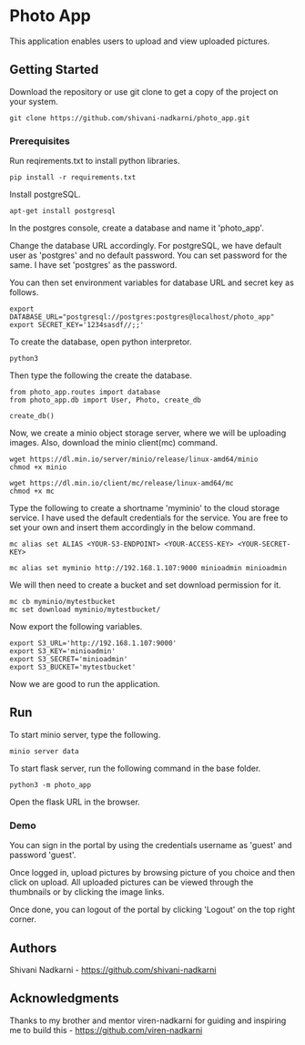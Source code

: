 # Photo App

This application enables users to upload and view uploaded pictures.

## Getting Started

Download the repository or use git clone to get a copy of the project on your system.
```
git clone https://github.com/shivani-nadkarni/photo_app.git
```
### Prerequisites

Run reqirements.txt to install python libraries.
```
pip install -r requirements.txt
```
Install postgreSQL.
```
apt-get install postgresql
```
In the postgres console, create a database and name it 'photo_app'.

Change the database URL accordingly. For postgreSQL, we have default user as 'postgres' and no default password. You can set password for the same. I have set 'postgres' as the password. 

You can then set environment variables for database URL and secret key as follows.
```
export DATABASE_URL="postgresql://postgres:postgres@localhost/photo_app"
export SECRET_KEY='1234sasdf//;;'
``` 
To create the database, open python interpretor.
```
python3
```
Then type the following the create the database.
```
from photo_app.routes import database
from photo_app.db import User, Photo, create_db

create_db()
```
Now, we create a minio object storage server, where we will be uploading images. Also, download the minio client(mc) command.
```
wget https://dl.min.io/server/minio/release/linux-amd64/minio
chmod +x minio

wget https://dl.min.io/client/mc/release/linux-amd64/mc
chmod +x mc
```
Type the following to create a shortname 'myminio' to the cloud storage service. I have used the default credentials for the service. You are free to set your own and insert them accordingly in the below command.
```
mc alias set ALIAS <YOUR-S3-ENDPOINT> <YOUR-ACCESS-KEY> <YOUR-SECRET-KEY> 

mc alias set myminio http://192.168.1.107:9000 minioadmin minioadmin
```
We will then need to create a bucket and set download permission for it.
```
mc cb myminio/mytestbucket
mc set download myminio/mytestbucket/
```
Now export the following variables.
```
export S3_URL='http://192.168.1.107:9000'
export S3_KEY='minioadmin'
export S3_SECRET='minioadmin'
export S3_BUCKET='mytestbucket'
```
Now we are good to run the application.

## Run

To start minio server, type the following.
```
minio server data 
```
To start flask server, run the following command in the base folder.
```
python3 -m photo_app
```
Open the flask URL in the browser.

### Demo

You can sign in the portal by using the credentials username as 'guest' and password 'guest'.

Once logged in, upload pictures by browsing picture of you choice and then click on upload.
All uploaded pictures can be viewed through the thumbnails or by clicking the image links.

Once done, you can logout of the portal by clicking 'Logout' on the top right corner. 

## Authors

Shivani Nadkarni - https://github.com/shivani-nadkarni


## Acknowledgments

Thanks to my brother and mentor viren-nadkarni for guiding and inspiring me to build this - https://github.com/viren-nadkarni
